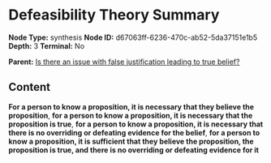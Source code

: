 # Defeasibility Theory Summary

**Node Type:** synthesis
**Node ID:** d67063ff-6236-470c-ab52-5da37151e1b5
**Depth:** 3
**Terminal:** No

**Parent:** [Is there an issue with false justification leading to true belief?](is-there-an-issue-with-false-justification-leading-to-true-belief.md)

## Content

**For a person to know a proposition, it is necessary that they believe the proposition**, **for a person to know a proposition, it is necessary that the proposition is true**, **for a person to know a proposition, it is necessary that there is no overriding or defeating evidence for the belief**, **for a person to know a proposition, it is sufficient that they believe the proposition, the proposition is true, and there is no overriding or defeating evidence for it**
